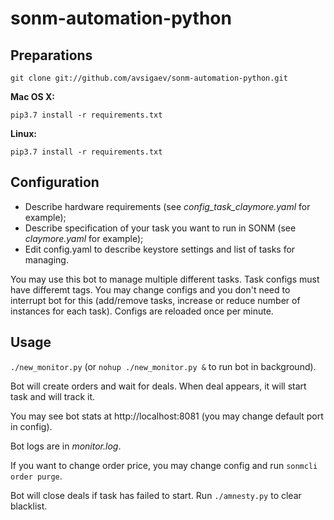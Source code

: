 # sonm-automation-python

## Preparations

  `git clone git://github.com/avsigaev/sonm-automation-python.git`
  
**Mac OS X:**  
  
  `pip3.7 install -r requirements.txt`

**Linux:**
  
  `pip3.7 install -r requirements.txt`

## Configuration

- Describe hardware requirements (see *config_task_claymore.yaml* for example);
- Describe specification of your task you want to run in SONM (see *claymore.yaml* for example);
- Edit config.yaml to describe keystore settings and list of tasks for managing.

You may use this bot to manage multiple different tasks. Task configs must have differemt tags.
You may change configs and you don't need to interrupt bot for this (add/remove tasks, increase or reduce number of instances for each task). Configs are reloaded once per minute.

## Usage

`./new_monitor.py` (or `nohup ./new_monitor.py &` to run bot in background).

Bot will create orders and wait for deals.
When deal appears, it will start task and will track it.

You may see bot stats at http://localhost:8081 (you may change default port in config).

Bot logs are in *monitor.log*.

If you want to change order price, you may change config and run `sonmcli order purge`.

Bot will close deals if task has failed to start.
Run `./amnesty.py` to clear blacklist.

